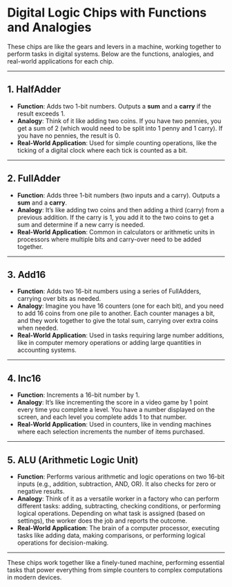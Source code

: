 # Digital Logic Chips with Functions and Analogies

These chips are like the gears and levers in a machine, working together to perform tasks in digital systems. Below are the functions, analogies, and real-world applications for each chip.

---

## 1. **HalfAdder**
- **Function**: Adds two 1-bit numbers. Outputs a **sum** and a **carry** if the result exceeds 1.
- **Analogy**: Think of it like adding two coins. If you have two pennies, you get a sum of 2 (which would need to be split into 1 penny and 1 carry). If you have no pennies, the result is 0.
- **Real-World Application**: Used for simple counting operations, like the ticking of a digital clock where each tick is counted as a bit.

---

## 2. **FullAdder**
- **Function**: Adds three 1-bit numbers (two inputs and a carry). Outputs a **sum** and a **carry**.
- **Analogy**: It’s like adding two coins and then adding a third (carry) from a previous addition. If the carry is 1, you add it to the two coins to get a sum and determine if a new carry is needed.
- **Real-World Application**: Common in calculators or arithmetic units in processors where multiple bits and carry-over need to be added together.

---

## 3. **Add16**
- **Function**: Adds two 16-bit numbers using a series of FullAdders, carrying over bits as needed.
- **Analogy**: Imagine you have 16 counters (one for each bit), and you need to add 16 coins from one pile to another. Each counter manages a bit, and they work together to give the total sum, carrying over extra coins when needed.
- **Real-World Application**: Used in tasks requiring large number additions, like in computer memory operations or adding large quantities in accounting systems.

---

## 4. **Inc16**
- **Function**: Increments a 16-bit number by 1.
- **Analogy**: It’s like incrementing the score in a video game by 1 point every time you complete a level. You have a number displayed on the screen, and each level you complete adds 1 to that number.
- **Real-World Application**: Used in counters, like in vending machines where each selection increments the number of items purchased.

---

## 5. **ALU (Arithmetic Logic Unit)**
- **Function**: Performs various arithmetic and logic operations on two 16-bit inputs (e.g., addition, subtraction, AND, OR). It also checks for zero or negative results.
- **Analogy**: Think of it as a versatile worker in a factory who can perform different tasks: adding, subtracting, checking conditions, or performing logical operations. Depending on what task is assigned (based on settings), the worker does the job and reports the outcome.
- **Real-World Application**: The brain of a computer processor, executing tasks like adding data, making comparisons, or performing logical operations for decision-making.

---

These chips work together like a finely-tuned machine, performing essential tasks that power everything from simple counters to complex computations in modern devices.
